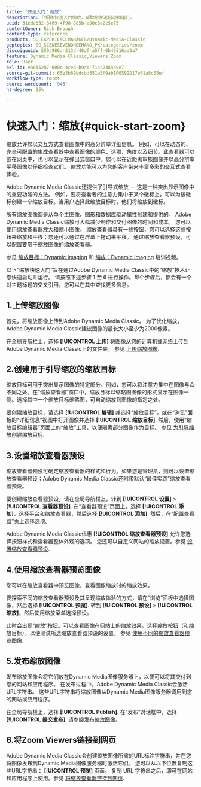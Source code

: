 ```yaml
---
title: "快速入门：缩放"
description: 介绍和快速入门缩放，帮助您快速启动和运行。
uuid: 31eda632-3469-4f90-885b-e90c6a2e5e75
contentOwner: Rick Brough
content-type: reference
products: SG_EXPERIENCEMANAGER/Dynamic-Media-Classic
geptopics: SG_SCENESEVENONDEMAND_PK/categories/zoom
discoiquuid: 559c986d-313d-46df-a5ff-0b49316ad3a7
feature: Dynamic Media Classic,Viewers,Zoom
role: User
exl-id: eae35207-000c-4ced-b9ab-714c2384a9e7
source-git-commit: 65e3b69bdcbd651a5f9ab100592217e61a8c05ef
workflow-type: tm+mt
source-wordcount: '945'
ht-degree: 25%

---
```


# 快速入门：缩放{#quick-start-zoom}

缩放允许您以交互方式查看图像中的高分辨率详细信息。 例如，可以在动态的、完全可配置的集成查看器中查看图像的颜色、选项、角度以及细节。此查看器可以嵌在网页中，也可以显示在弹出式窗口中。您可以在近距离审核图像并以高分辨率平移图像以仔细检查它们。 缩放功能可以为您的客户带来丰富多彩的交互式查看体验。

Adobe Dynamic Media Classic还提供了引导式缩放 — 这是一种突出显示图像中的重要功能的方法。 例如，要将查看者的注意力集中于某个徽标上，可以为该徽标创建一个缩放目标。当用户选择此缩放目标时，他们将缩放到徽标。

所有缩放图像都是从单个主图像、图形和数据库驱动属性创建和提供的。 Adobe Dynamic Media Classic缩放可大幅减少制作和交付图像的时间和成本。 您可以使用缩放查看器放大和缩小图像。 缩放查看器具有一些按钮，您可以选择这些按钮来缩放和平移；您还可以通过在屏幕上拖动来平移。 通过缩放查看器预设，可以配置要用于缩放图像的缩放查看器。

参见 [缩放目标：Dynamic Imaging](https://s7d5.scene7.com/s7viewers/html5/VideoViewer.html?videoserverurl=https://s7d5.scene7.com/is/content/&amp;emailurl=https://s7d5.scene7.com/s7/emailFriend&amp;serverUrl=https://s7d5.scene7.com/is/image/&amp;config=Scene7SharedAssets/Universal_HTML5_Video&amp;contenturl=https://s7d5.scene7.com/skins/&amp;asset=S7tutorials/559_Zoom%20Target%20Tool_converted%20renamed_Dynamic%20Imaging-AVS) 和 [缩放：Dynamic Imaging](https://s7d5.scene7.com/s7viewers/html5/VideoViewer.html?videoserverurl=https://s7d5.scene7.com/is/content/&amp;emailurl=https://s7d5.scene7.com/s7/emailFriend&amp;serverUrl=https://s7d5.scene7.com/is/image/&amp;config=Scene7SharedAssets/Universal_HTML5_Video&amp;contenturl=https://s7d5.scene7.com/skins/&amp;asset=S7tutorials/560_Zoom_converted%20renamed_Dynamic%20Imaging-AVS) 培训视频。

以下“缩放快速入门”旨在通过Adobe Dynamic Media Classic中的“缩放”技术让您快速启动并运行。 请按照下述步骤 1 至 6 进行操作。每个步骤后，都会有一个对主题标题的交叉引用，您可以在其中查找更多信息。

## 1.上传缩放图像

首先，将缩放图像上传到Adobe Dynamic Media Classic。 为了优化缩放，Adobe Dynamic Media Classic建议图像的最长大小至少为2000像素。

在全局导航栏上，选择 **[!UICONTROL 上传]** 将图像从您的计算机或网络上传到Adobe Dynamic Media Classic上的文件夹。 参见 [上传缩放图像](uploading-zoom-images.md#uploading_zoom_images).

## 2.创建用于引导缩放的缩放目标

缩放目标可用于突出显示图像的特定部分。例如，您可以将注意力集中在图像与众不同之处。在“缩放查看器”窗口中，缩放目标以缩略图图像的形式显示在图像一侧。选择其中一个缩放目标缩略图，可自动缩放到图像的指定之处。

要创建缩放目标，请选择 **[!UICONTROL 编辑]** 并选择“缩放目标”，或在“浏览”面板的“详细信息”视图中打开图像并选择 **[!UICONTROL 缩放目标]**. 然后，使用“缩放目标编辑器”页面上的“缩放”工具，以便隔离部分图像作为目标。 参见 [为引导缩放创建缩放目标](creating-zoom-targets-guided-zoom.md#creating_zoom_targets_for_guided_zoom).

## 3.设置缩放查看器预设

缩放查看器预设可确定缩放查看器的样式和行为。如果您是管理员，则可以设置缩放查看器预设；Adobe Dynamic Media Classic还附带默认“最佳实践”缩放查看器预设。

要创建缩放查看器预设，请在全局导航栏上，转到 **[!UICONTROL 设置]** > **[!UICONTROL 查看器预设]**. 在“查看器预设”页面上，选择 **[!UICONTROL 添加]**，选择平台和缩放查看器，然后选择 **[!UICONTROL 添加]**. 然后，在“配置查看器”页上选择选项。

Adobe Dynamic Media Classic优惠 **[!UICONTROL 缩放查看器预设]** 允许您选择按钮样式和查看器整体外观的选项。 您还可以自定义网站的缩放设置。参见 [设置缩放查看器预设](setting-zoom-viewer-presets.md#setting_up_zoom_viewer_presets).

## 4.使用缩放查看器预览图像

您可以在缩放查看器中预览图像，查看图像缩放时的缩放效果。

要探索不同的缩放查看器预设及其呈现缩放体验的方式，请在“浏览”面板中选择图像，然后选择 **[!UICONTROL 预览]**. 转到 **[!UICONTROL 预设]** > **[!UICONTROL 缩放]**，然后使用缩放菜单选择预设。

此时会出现“缩放”按钮。可以查看图像在网站上的缩放效果。选择缩放按钮（和缩放目标），以便测试所选缩放查看器预设的设置。 参见 [使用不同的缩放查看器预览图像](previewing-image-assets-different-zoom.md#previewing_image_assets_with_different_zoom_viewers).

## 5.发布缩放图像

发布缩放图像会将它们放在Dynamic Media图像服务器上，以便可以将其交付到您的网站和应用程序。 在发布过程中，Adobe Dynamic Media Classic会激活URL字符串。 这些URL字符串将缩放图像从Dynamic Media图像服务器调用到您的网站或应用程序。

在全局导航栏上，选择 **[!UICONTROL Publish]**. 在“发布”对话框中，选择 **[!UICONTROL 提交发布]**. 请参阅[发布缩放图像](publishing-zoom-images.md#publishing_zoom_images)。

## 6.将Zoom Viewers链接到网页

Adobe Dynamic Media Classic会创建缩放图像所需的URL标注字符串，并在您将图像发布到Dynamic Media图像服务器时激活它们。 您可以从以下位置复制这些URL字符串： **[!UICONTROL 预览]** 页面。 复制 URL 字符串之后，即可在网站和应用程序上使用。参见 [将缩放查看器链接到网页](linking-zoom-viewers-web-pages.md#linking_zoom_viewers_to_your_web_pages).
